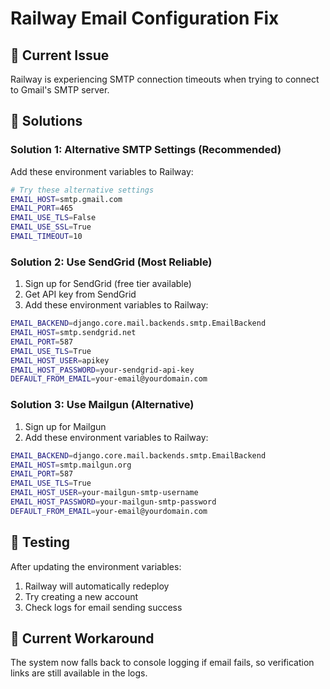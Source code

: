 # Railway Email Configuration Fix

## 🚨 Current Issue
Railway is experiencing SMTP connection timeouts when trying to connect to Gmail's SMTP server.

## 🔧 Solutions

### Solution 1: Alternative SMTP Settings (Recommended)
Add these environment variables to Railway:

```bash
# Try these alternative settings
EMAIL_HOST=smtp.gmail.com
EMAIL_PORT=465
EMAIL_USE_TLS=False
EMAIL_USE_SSL=True
EMAIL_TIMEOUT=10
```

### Solution 2: Use SendGrid (Most Reliable)
1. Sign up for SendGrid (free tier available)
2. Get API key from SendGrid
3. Add these environment variables to Railway:

```bash
EMAIL_BACKEND=django.core.mail.backends.smtp.EmailBackend
EMAIL_HOST=smtp.sendgrid.net
EMAIL_PORT=587
EMAIL_USE_TLS=True
EMAIL_HOST_USER=apikey
EMAIL_HOST_PASSWORD=your-sendgrid-api-key
DEFAULT_FROM_EMAIL=your-email@yourdomain.com
```

### Solution 3: Use Mailgun (Alternative)
1. Sign up for Mailgun
2. Add these environment variables to Railway:

```bash
EMAIL_BACKEND=django.core.mail.backends.smtp.EmailBackend
EMAIL_HOST=smtp.mailgun.org
EMAIL_PORT=587
EMAIL_USE_TLS=True
EMAIL_HOST_USER=your-mailgun-smtp-username
EMAIL_HOST_PASSWORD=your-mailgun-smtp-password
DEFAULT_FROM_EMAIL=your-email@yourdomain.com
```

## 🧪 Testing
After updating the environment variables:
1. Railway will automatically redeploy
2. Try creating a new account
3. Check logs for email sending success

## 📧 Current Workaround
The system now falls back to console logging if email fails, so verification links are still available in the logs.
